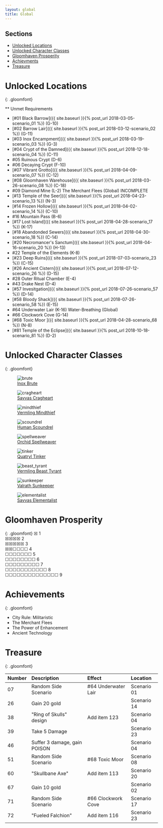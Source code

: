 ```yaml
---
layout: global
title: Global
---
```

## Sections
* [Unlocked Locations](#Unlocked_Locations)
* [Unlocked Character Classes](#Unlocked_Classes)
* [Gloomhaven Prosperity](#Prosperity)
* [Achievments](#Achievements)
* [Treasure](#Treasure)


# <a name="Unlocked_Locations"></a>Unlocked Locations
{: .gloomfont}

<span class="unavailable">** Unmet Requirements</span>
* [#01 Black Barrow]({{ site.baseurl }}{% post_url 2018-03-05-scenario_01 %}) <span class="map_loc">(G-10)</span>
* [#02 Barrow Lair]({{ site.baseurl }}{% post_url 2018-03-12-scenario_02 %}) <span class="map_loc">(G-11)</span>
* [#03 Inox Encampment]({{ site.baseurl }}{% post_url 2018-03-19-scenario_03 %}) <span class="map_loc">(G-3)</span>
* [#04 Crypt of the Damned]({{ site.baseurl }}{% post_url 2018-12-18-scenario_04 %}) <span class="map_loc">(C-11)</span>
* #05 Ruinous Crypt <span class="map_loc">(D-6)</span>
* #06 Decaying Crypt <span class="map_loc">(F-10)</span>
* [#07 Vibrant Grotto]({{ site.baseurl }}{% post_url 2018-04-09-scenario_07 %}) <span class="map_loc">(C-12)</span>
* [#08 Gloomhaven Warehouse]({{ site.baseurl }}{% post_url 2018-03-26-scenario_08 %}) <span class="map_loc">(C-18)</span>
* #09 Diamond Mine <span class="map_loc">(L-2)</span> <span class="unavailable">The Merchant Flees (Global) INCOMPLETE</span>
* [#13 Temple of the Seer]({{ site.baseurl }}{% post_url 2018-04-23-scenario_13 %}) <span class="map_loc">(N-3)</span>
* [#14 Frozen Hollow]({{ site.baseurl }}{% post_url 2018-04-02-scenario_14 %}) <span class="map_loc">(C-10)</span>
* #16 Mountain Pass <span class="map_loc">(B-6)</span>
* [#17 Lost Island]({{ site.baseurl }}{% post_url 2018-04-28-scenario_17 %}) <span class="map_loc">(K-17)</span>
* [#18 Abandonded Sewers]({{ site.baseurl }}{% post_url 2018-04-30-scenario_18 %}) <span class="map_loc">(C-14)</span>
* [#20 Necromancer's Sanctum]({{ site.baseurl }}{% post_url 2018-04-16-scenario_20 %}) <span class="map_loc">(H-13)</span>
* #22 Temple of the Elements <span class="map_loc">(K-8)</span>
* [#23 Deep Ruins]({{ site.baseurl }}{% post_url 2018-07-03-scenario_23 %}) <span class="map_loc">(C-15)</span>
* [#26 Ancient Cistern]({{ site.baseurl }}{% post_url 2018-07-12-scenario_26 %}) <span class="map_loc">(D-15)</span>
* #28 Outer Ritual Chamber <span class="map_loc">(E-4)</span>
* #43 Drake Nest <span class="map_loc">(D-4)</span> <br>
* [#57 Invesitgation]({{ site.baseurl }}{% post_url 2018-07-26-scenario_57 %}) <span class="map_loc">(D-14)</span>
* [#58 Bloody Shack]({{ site.baseurl }}{% post_url 2018-07-26-scenario_58 %}) <span class="map_loc">(E-15)</span>
* #64 Underwater Lair <span class="map_loc">(K-16)</span> <span class="unavailable">Water-Breathing (Global)</span>
* #66 Clockwork Cove <span class="map_loc">(G-14)</span>
* [#68 Toxic Moor ]({{ site.baseurl }}{% post_url 2018-04-28-scenario_68 %}) <span class="map_loc">(N-8)</span>
* [#81 Temple of the Eclipse]({{ site.baseurl }}{% post_url 2018-10-18-scenario_81 %}) <span class="map_loc">(D-2)</span>


# <a name="Unlocked_Classes"></a>Unlocked Character Classes
{: .gloomfont}

<figure class="class_icon">
  <img src="{{ site.baseurl }}/assets/img/class_icons/brute_icon.png" alt="brute">
  <figcaption><a href="{{ site.baseurl }}/global/characters/brute">Inox Brute</a></figcaption>
</figure>
<figure class="class_icon">
  <img src="{{ site.baseurl }}/assets/img/class_icons/cragheart_icon.png" alt="cragheart">
  <figcaption><a href="{{ site.baseurl }}/global/characters/cragheart">Savvas Cragheart</a></figcaption>
</figure>
<figure class="class_icon">
  <img src="{{ site.baseurl }}/assets/img/class_icons/mindthief_icon.png" alt="mindthief">
  <figcaption><a href="{{ site.baseurl }}/global/characters/mindthief">Vermling Mindthief</a></figcaption>
</figure>
<figure class="class_icon">
  <img src="{{ site.baseurl }}/assets/img/class_icons/scoundrel_icon.png" alt="scoundrel">
  <figcaption><a href="{{ site.baseurl }}/global/characters/scoundrel">Human Scoundrel</a></figcaption>
</figure>
<figure class="class_icon">
  <img src="{{ site.baseurl }}/assets/img/class_icons/spellweaver_icon.png" alt="spellweaver">
  <figcaption><a href="{{ site.baseurl }}/global/characters/spellweaver">Orchid Spellweaver</a></figcaption>
</figure>
<figure class="class_icon">
  <img src="{{ site.baseurl }}/assets/img/class_icons/tinker_icon.png" alt="tinker">
  <figcaption><a href="{{ site.baseurl }}/global/characters/tinker">Quatryl Tinker</a></figcaption>
</figure>
<figure class="class_icon">
  <img src="{{ site.baseurl }}/assets/img/class_icons/beast_tyrant_icon.png" alt="beast_tyrant">
  <figcaption><a href="{{ site.baseurl }}/global/characters/beast_tyrant">Vermling Beast Tyrant</a></figcaption>
</figure>
<figure class="class_icon">
  <img src="{{ site.baseurl }}/assets/img/class_icons/sunkeeper_icon.png" alt="sunkeeper">
  <figcaption><a href="{{ site.baseurl }}/global/characters/sunkeeper">Valrath Sunkeeper</a></figcaption>
</figure>
<figure class="class_icon">
  <img src="{{ site.baseurl }}/assets/img/class_icons/elementalist_icon.png" alt="elementalist">
  <figcaption><a href="{{ site.baseurl }}/global/characters/elementalist">Savvas Elementalist</a></figcaption>
</figure>


# <a name="Prosperity"></a>Gloomhaven Prosperity
{: .gloomfont}
&#9746; 1  <br>
&#9746;&#9746;&#9746;&#9746; 2 <br>
&#9746;&#9746;&#9746;&#9746;&#9746; 3 <br>
&#9746;&#9746;&#9744;&#9744;&#9744;&#9744; 4 <br>
&#9744;&#9744;&#9744;&#9744;&#9744;&#9744;&#9744; 5 <br>
&#9744;&#9744;&#9744;&#9744;&#9744;&#9744;&#9744;&#9744; 6 <br>
&#9744;&#9744;&#9744;&#9744;&#9744;&#9744;&#9744;&#9744;&#9744; 7 <br>
&#9744;&#9744;&#9744;&#9744;&#9744;&#9744;&#9744;&#9744;&#9744;&#9744;&#9744; 8 <br>
&#9744;&#9744;&#9744;&#9744;&#9744;&#9744;&#9744;&#9744;&#9744;&#9744;&#9744;&#9744;&#9744;&#9744; 9 <br>


# <a name="Achievements"></a>Achievements
{: .gloomfont}

*  City Rule: Militaristic
*  The Merchant Flees
*  The Power of Enhancement
*  Ancient Technology


# <a name="Treasure"></a>Treasure
{: .gloomfont}

| Number | Description          | Effect              | Location    |
| :----- | :------------------- | :------------------ | :---------- |
| 07     | Random Side Scenario | #64 Underwater Lair | Scenario 01 |
| 26     | Gain 20 gold         |                     | Scenario 14 |
| 38     | "Ring of Skulls" design | Add item 123     | Scenario 04 |
| 39     | Take 5 Damage        |                     | Scenario 23 |
| 46     | Suffer 3 damage, gain POISON |             | Scenario 04 |
| 51     | Random Side Scenario | #68 Toxic Moor      | Scenario 08 |
| 60     | "Skullbane Axe"      | Add item 113        | Scenario 20 |
| 67     | Gain 10 gold         |                     | Scenario 02 |
| 71     | Random Side Scenario | #66 Clockwork Cove  | Scenario 17 |
| 72     | "Fueled Falchion"    | Add item 116        | Scenario 23 |
